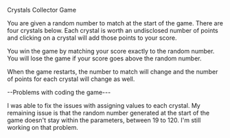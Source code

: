 Crystals Collector Game

You are given a random number to match at the start of the game.
There are four crystals below. Each crystal is worth an undisclosed 
number of points and clicking on a crystal will add those points to
your score.

You win the game by matching your score exactly to the random number. 
You will lose the game if your score goes above the random number.

When the game restarts, the number to match will change and the number 
of points for each crystal will change as well.

--Problems with coding the game---

I was able to fix the issues with assigning values to each crystal. My remaining issue is that the random number generated at the start of the game doesn't stay within the parameters, between 19 to 120. I'm still working on that problem.